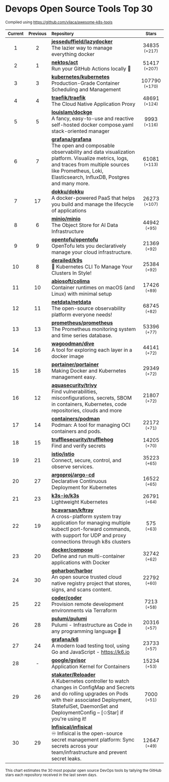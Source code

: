 # Devops Open Source Tools Top 30
<sup>Compiled using https://github.com/vilaca/awesome-k8s-tools</sup>
<div align="center">

|<sub>Current</sub>|<sub>Previous</sub>|<sub>Repository</sub>|<sub>Stars</sub>|
|:---:|:---:|:---|:---:|
|1|2|[**jesseduffield/lazydocker**](https://github.com/jesseduffield/lazydocker)<br/>The lazier way to manage everything docker|34835 <sup>(+217)</sup>|
|2|1|[**nektos/act**](https://github.com/nektos/act)<br/>Run your GitHub Actions locally 🚀|51417 <sup>(+207)</sup>|
|3|3|[**kubernetes/kubernetes**](https://github.com/kubernetes/kubernetes)<br/>Production-Grade Container Scheduling and Management|107790 <sup>(+170)</sup>|
|4|4|[**traefik/traefik**](https://github.com/traefik/traefik)<br/>The Cloud Native Application Proxy|48691 <sup>(+124)</sup>|
|5|5|[**louislam/dockge**](https://github.com/louislam/dockge)<br/>A fancy, easy-to-use and reactive self-hosted docker compose.yaml stack-oriented manager|9993 <sup>(+116)</sup>|
|6|7|[**grafana/grafana**](https://github.com/grafana/grafana)<br/>The open and composable observability and data visualization platform. Visualize metrics, logs, and traces from multiple sources like Prometheus, Loki, Elasticsearch, InfluxDB, Postgres and many more. |61081 <sup>(+113)</sup>|
|7|17|[**dokku/dokku**](https://github.com/dokku/dokku)<br/>A docker-powered PaaS that helps you build and manage the lifecycle of applications|26273 <sup>(+107)</sup>|
|8|6|[**minio/minio**](https://github.com/minio/minio)<br/>The Object Store for AI Data Infrastructure|44942 <sup>(+95)</sup>|
|9|9|[**opentofu/opentofu**](https://github.com/opentofu/opentofu)<br/>OpenTofu lets you declaratively manage your cloud infrastructure.|21369 <sup>(+92)</sup>|
|10|8|[**derailed/k9s**](https://github.com/derailed/k9s)<br/>🐶 Kubernetes CLI To Manage Your Clusters In Style!|25384 <sup>(+92)</sup>|
|11|10|[**abiosoft/colima**](https://github.com/abiosoft/colima)<br/>Container runtimes on macOS (and Linux) with minimal setup|17426 <sup>(+89)</sup>|
|12|11|[**netdata/netdata**](https://github.com/netdata/netdata)<br/>The open-source observability platform everyone needs!|68745 <sup>(+82)</sup>|
|13|13|[**prometheus/prometheus**](https://github.com/prometheus/prometheus)<br/>The Prometheus monitoring system and time series database.|53396 <sup>(+77)</sup>|
|14|16|[**wagoodman/dive**](https://github.com/wagoodman/dive)<br/>A tool for exploring each layer in a docker image|44141 <sup>(+72)</sup>|
|15|18|[**portainer/portainer**](https://github.com/portainer/portainer)<br/>Making Docker and Kubernetes management easy.|29349 <sup>(+72)</sup>|
|16|12|[**aquasecurity/trivy**](https://github.com/aquasecurity/trivy)<br/>Find vulnerabilities, misconfigurations, secrets, SBOM in containers, Kubernetes, code repositories, clouds and more|21807 <sup>(+72)</sup>|
|17|14|[**containers/podman**](https://github.com/containers/podman)<br/>Podman: A tool for managing OCI containers and pods.|22172 <sup>(+71)</sup>|
|18|15|[**trufflesecurity/trufflehog**](https://github.com/trufflesecurity/trufflehog)<br/>Find and verify secrets|14205 <sup>(+70)</sup>|
|19|21|[**istio/istio**](https://github.com/istio/istio)<br/>Connect, secure, control, and observe services.|35223 <sup>(+65)</sup>|
|20|27|[**argoproj/argo-cd**](https://github.com/argoproj/argo-cd)<br/>Declarative Continuous Deployment for Kubernetes|16522 <sup>(+65)</sup>|
|21|23|[**k3s-io/k3s**](https://github.com/k3s-io/k3s)<br/>Lightweight Kubernetes|26791 <sup>(+64)</sup>|
|22|19|[**hcavarsan/kftray**](https://github.com/hcavarsan/kftray)<br/>A cross-platform system tray application for managing multiple kubectl port-forward commands, with support for UDP and proxy connections through k8s clusters|575 <sup>(+63)</sup>|
|23|20|[**docker/compose**](https://github.com/docker/compose)<br/>Define and run multi-container applications with Docker|32742 <sup>(+62)</sup>|
|24|30|[**goharbor/harbor**](https://github.com/goharbor/harbor)<br/>An open source trusted cloud native registry project that stores, signs, and scans content.|22792 <sup>(+60)</sup>|
|25|22|[**coder/coder**](https://github.com/coder/coder)<br/>Provision remote development environments via Terraform|7213 <sup>(+58)</sup>|
|26|28|[**pulumi/pulumi**](https://github.com/pulumi/pulumi)<br/>Pulumi - Infrastructure as Code in any programming language 🚀|20316 <sup>(+57)</sup>|
|27|24|[**grafana/k6**](https://github.com/grafana/k6)<br/>A modern load testing tool, using Go and JavaScript - https://k6.io|23733 <sup>(+57)</sup>|
|28|-|[**google/gvisor**](https://github.com/google/gvisor)<br/>Application Kernel for Containers|15234 <sup>(+53)</sup>|
|29|26|[**stakater/Reloader**](https://github.com/stakater/Reloader)<br/>A Kubernetes controller to watch changes in ConfigMap and Secrets and do rolling upgrades on Pods with their associated Deployment, StatefulSet, DaemonSet and DeploymentConfig – [✩Star] if you're using it!|7000 <sup>(+51)</sup>|
|30|29|[**Infisical/infisical**](https://github.com/Infisical/infisical)<br/>♾ Infisical is the open-source secret management platform: Sync secrets across your team/infrastructure and prevent secret leaks.|12647 <sup>(+49)</sup>|


</div>

<sub>This chart estimates the 30 most popular open source DevOps tools by tallying the GitHub stars each repository received in the last seven days.</sub>
